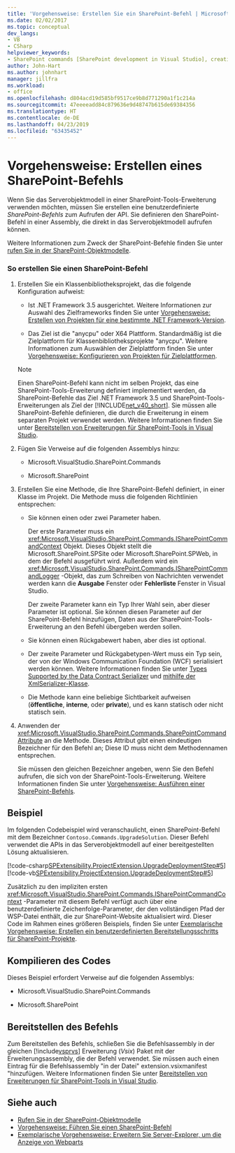```yaml
---
title: 'Vorgehensweise: Erstellen Sie ein SharePoint-Befehl | Microsoft-Dokumentation'
ms.date: 02/02/2017
ms.topic: conceptual
dev_langs:
- VB
- CSharp
helpviewer_keywords:
- SharePoint commands [SharePoint development in Visual Studio], creating
author: John-Hart
ms.author: johnhart
manager: jillfra
ms.workload:
- office
ms.openlocfilehash: d804acd19d585bf9517ce9b8d771290a1f1c214a
ms.sourcegitcommit: 47eeeeadd84c879636e9d48747b615de69384356
ms.translationtype: HT
ms.contentlocale: de-DE
ms.lasthandoff: 04/23/2019
ms.locfileid: "63435452"
---
```

# <a name="how-to-create-a-sharepoint-command"></a>Vorgehensweise: Erstellen eines SharePoint-Befehls
  Wenn Sie das Serverobjektmodell in einer SharePoint-Tools-Erweiterung verwenden möchten, müssen Sie erstellen eine benutzerdefinierte *SharePoint-Befehls* zum Aufrufen der API. Sie definieren den SharePoint-Befehl in einer Assembly, die direkt in das Serverobjektmodell aufrufen können.

 Weitere Informationen zum Zweck der SharePoint-Befehle finden Sie unter [rufen Sie in der SharePoint-Objektmodelle](../sharepoint/calling-into-the-sharepoint-object-models.md).

### <a name="to-create-a-sharepoint-command"></a>So erstellen Sie einen SharePoint-Befehl

1. Erstellen Sie ein Klassenbibliotheksprojekt, das die folgende Konfiguration aufweist:

    - Ist .NET Framework 3.5 ausgerichtet. Weitere Informationen zur Auswahl des Zielframeworks finden Sie unter [Vorgehensweise: Erstellen von Projekten für eine bestimmte .NET Framework-Version](../ide/how-to-target-a-version-of-the-dotnet-framework.md).

    - Das Ziel ist die "anycpu" oder X64 Plattform. Standardmäßig ist die Zielplattform für Klassenbibliotheksprojekte "anycpu". Weitere Informationen zum Auswählen der Zielplattform finden Sie unter [Vorgehensweise: Konfigurieren von Projekten für Zielplattformen](../ide/how-to-configure-projects-to-target-platforms.md).

    > [!NOTE]
    > Einen SharePoint-Befehl kann nicht im selben Projekt, das eine SharePoint-Tools-Erweiterung definiert implementiert werden, da SharePoint-Befehle das Ziel .NET Framework 3.5 und SharePoint-Tools-Erweiterungen als Ziel der [!INCLUDE[net_v40_short](../sharepoint/includes/net-v40-short-md.md)]. Sie müssen alle SharePoint-Befehle definieren, die durch die Erweiterung in einem separaten Projekt verwendet werden. Weitere Informationen finden Sie unter [Bereitstellen von Erweiterungen für SharePoint-Tools in Visual Studio](../sharepoint/deploying-extensions-for-the-sharepoint-tools-in-visual-studio.md).

2. Fügen Sie Verweise auf die folgenden Assemblys hinzu:

    - Microsoft.VisualStudio.SharePoint.Commands

    - Microsoft.SharePoint

3. Erstellen Sie eine Methode, die Ihre SharePoint-Befehl definiert, in einer Klasse im Projekt. Die Methode muss die folgenden Richtlinien entsprechen:

    - Sie können einen oder zwei Parameter haben.

         Der erste Parameter muss ein <xref:Microsoft.VisualStudio.SharePoint.Commands.ISharePointCommandContext> Objekt. Dieses Objekt stellt die Microsoft.SharePoint.SPSite oder Microsoft.SharePoint.SPWeb, in dem der Befehl ausgeführt wird. Außerdem wird ein <xref:Microsoft.VisualStudio.SharePoint.Commands.ISharePointCommandLogger> -Objekt, das zum Schreiben von Nachrichten verwendet werden kann die **Ausgabe** Fenster oder **Fehlerliste** Fenster in Visual Studio.

         Der zweite Parameter kann ein Typ Ihrer Wahl sein, aber dieser Parameter ist optional. Sie können diesen Parameter auf der SharePoint-Befehl hinzufügen, Daten aus der SharePoint-Tools-Erweiterung an den Befehl übergeben werden sollen.

    - Sie können einen Rückgabewert haben, aber dies ist optional.

    - Der zweite Parameter und Rückgabetypen-Wert muss ein Typ sein, der von der Windows Communication Foundation (WCF) serialisiert werden können. Weitere Informationen finden Sie unter [Types Supported by the Data Contract Serializer](/dotnet/framework/wcf/feature-details/types-supported-by-the-data-contract-serializer) und [mithilfe der XmlSerializer-Klasse](/dotnet/framework/wcf/feature-details/using-the-xmlserializer-class).

    - Die Methode kann eine beliebige Sichtbarkeit aufweisen (**öffentliche**, **interne**, oder **private**), und es kann statisch oder nicht statisch sein.

4. Anwenden der <xref:Microsoft.VisualStudio.SharePoint.Commands.SharePointCommandAttribute> an die Methode. Dieses Attribut gibt einen eindeutigen Bezeichner für den Befehl an; Diese ID muss nicht dem Methodennamen entsprechen.

     Sie müssen den gleichen Bezeichner angeben, wenn Sie den Befehl aufrufen, die sich von der SharePoint-Tools-Erweiterung. Weitere Informationen finden Sie unter [Vorgehensweise: Ausführen einer SharePoint-Befehls](../sharepoint/how-to-execute-a-sharepoint-command.md).

## <a name="example"></a>Beispiel
 Im folgenden Codebeispiel wird veranschaulicht, einen SharePoint-Befehl mit dem Bezeichner `Contoso.Commands.UpgradeSolution`. Dieser Befehl verwendet die APIs in das Serverobjektmodell auf einer bereitgestellten Lösung aktualisieren.

 [!code-csharp[SPExtensibility.ProjectExtension.UpgradeDeploymentStep#5](../sharepoint/codesnippet/CSharp/UpgradeDeploymentStep/SharePointCommands/Commands.cs#5)]
 [!code-vb[SPExtensibility.ProjectExtension.UpgradeDeploymentStep#5](../sharepoint/codesnippet/VisualBasic/upgradedeploymentstep/sharepointcommands/commands.vb#5)]

 Zusätzlich zu den impliziten ersten <xref:Microsoft.VisualStudio.SharePoint.Commands.ISharePointCommandContext> -Parameter mit diesem Befehl verfügt auch über eine benutzerdefinierte Zeichenfolge-Parameter, der den vollständigen Pfad der WSP-Datei enthält, die zur SharePoint-Website aktualisiert wird. Dieser Code im Rahmen eines größeren Beispiels, finden Sie unter [Exemplarische Vorgehensweise: Erstellen ein benutzerdefinierten Bereitstellungsschritts für SharePoint-Projekte](../sharepoint/walkthrough-creating-a-custom-deployment-step-for-sharepoint-projects.md).

## <a name="compiling-the-code"></a>Kompilieren des Codes
 Dieses Beispiel erfordert Verweise auf die folgenden Assemblys:

- Microsoft.VisualStudio.SharePoint.Commands

- Microsoft.SharePoint

## <a name="deploying-the-command"></a>Bereitstellen des Befehls
 Zum Bereitstellen des Befehls, schließen Sie die Befehlsassembly in der gleichen [!include[vsprvs](../sharepoint/includes/vsprvs-md.md)] Erweiterung (*Vsix*) Paket mit der Erweiterungsassembly, die der Befehl verwendet. Sie müssen auch einen Eintrag für die Befehlsassembly "in der Datei" extension.vsixmanifest "hinzufügen. Weitere Informationen finden Sie unter [Bereitstellen von Erweiterungen für SharePoint-Tools in Visual Studio](../sharepoint/deploying-extensions-for-the-sharepoint-tools-in-visual-studio.md).

## <a name="see-also"></a>Siehe auch
- [Rufen Sie in der SharePoint-Objektmodelle](../sharepoint/calling-into-the-sharepoint-object-models.md)
- [Vorgehensweise: Führen Sie einen SharePoint-Befehl](../sharepoint/how-to-execute-a-sharepoint-command.md)
- [Exemplarische Vorgehensweise: Erweitern Sie Server-Explorer, um die Anzeige von Webparts](../sharepoint/walkthrough-extending-server-explorer-to-display-web-parts.md)

